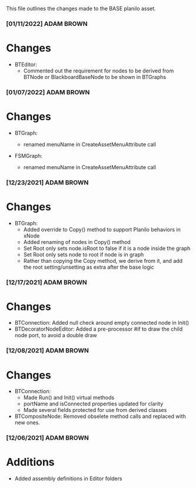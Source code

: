 This file outlines the changes made to the BASE planilo asset.

### [01/11/2022] ADAM BROWN ###

# Changes
- BTEditor:
	- Commented out the requirement for nodes to be derived from BTNode or BlackboardBaseNode to be shown in BTGraphs

### [01/07/2022] ADAM BROWN ###

# Changes
- BTGraph:
	- renamed menuName in CreateAssetMenuAttribute call

- FSMGraph:
	- renamed menuName in CreateAssetMenuAttribute call

### [12/23/2021] ADAM BROWN ###

# Changes
- BTGraph: 
	- Added override to Copy() method to support Planilo behaviors in xNode
	- Added renaming of nodes in Copy() method
	- Set Root only sets node.isRoot to false if it is a node inside the graph
	- Set Root only sets node to root if node is in graph
	- Rather than copying the Copy method, we derive from it, and add the root setting/unsetting as extra after the base logic


### [12/17/2021] ADAM BROWN ###

# Changes
- BTConnection: Added null check around empty connected node in Init()
- BTDecoratorNodeEditor: Added a pre-processor #if to draw the child node port, to avoid a double draw

### [12/08/2021] ADAM BROWN ###

# Changes
- BTConnection:
	- Made Run() and Init() virtual methods
	- portName and isConnected properties updated for clarity
	- Made several fields protected for use from derived classes
- BTCompositeNode: Removed obselete method calls and replaced with new ones.

### [12/06/2021] ADAM BROWN ###

# Additions 
- Added assembly definitions in Editor folders